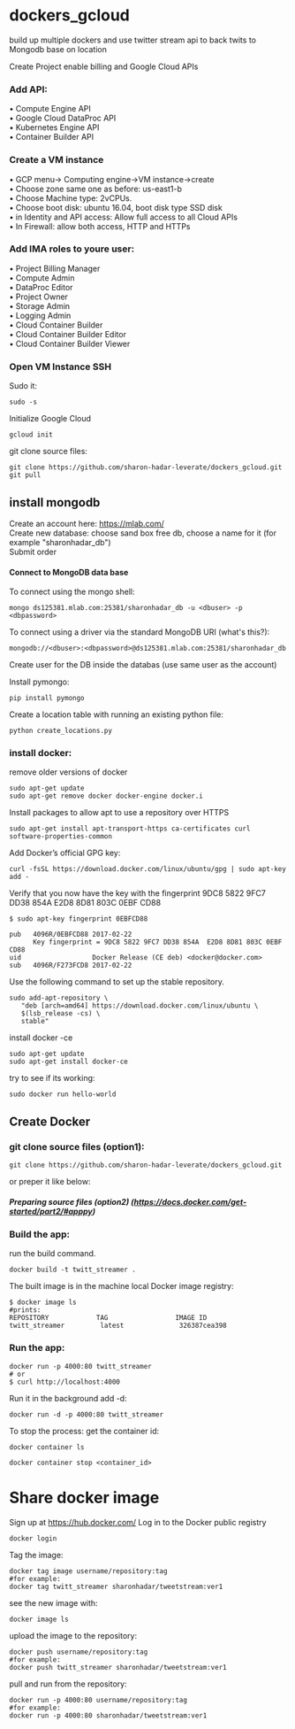 # dockers_gcloud
build up multiple dockers and use twitter stream api to back twits to Mongodb base on location

Create Project enable billing and Google Cloud APIs

### Add API:
•	Compute Engine API   
•	Google Cloud DataProc API   
•	Kubernetes Engine API  
•	Container Builder API  


### Create a VM instance
•	GCP menu-> Computing engine->VM instance->create  
•	Choose zone same one as before: us-east1-b  
•	Choose Machine type: 2vCPUs.  
•	Choose boot disk: ubuntu 16.04, boot disk type SSD disk  
•	in Identity and API access: Allow full access to all Cloud APIs  
•	In Firewall: allow both access, HTTP and HTTPs  

### Add IMA roles to youre user:
•	Project Billing Manager  
•	Compute Admin  
•	DataProc Editor  
•	Project Owner  
•	Storage Admin  
•	Logging Admin  
•	Cloud Container Builder  
•	Cloud Container Builder Editor  
•	Cloud Container Builder Viewer  

### Open VM Instance SSH

Sudo it:
```
sudo -s
```

Initialize Google Cloud
```
gcloud init 
```
git clone source files:
```
git clone https://github.com/sharon-hadar-leverate/dockers_gcloud.git
git pull
```

## install mongodb

Create an account here: https://mlab.com/   
Create new database: choose sand box free db, choose a name for it (for example "sharonhadar_db")  
Submit order  

#### Connect to MongoDB data base
To connect using the mongo shell:
```
mongo ds125381.mlab.com:25381/sharonhadar_db -u <dbuser> -p <dbpassword>
```
To connect using a driver via the standard MongoDB URI (what's this?):
```
mongodb://<dbuser>:<dbpassword>@ds125381.mlab.com:25381/sharonhadar_db
```
Create user for the DB inside the databas (use same user as the account)  

Install pymongo:
```
pip install pymongo 
```
Create a location table with running an existing python file:
```
python create_locations.py
```

### install docker:
remove older versions of docker
```
sudo apt-get update
sudo apt-get remove docker docker-engine docker.i
```
Install packages to allow apt to use a repository over HTTPS
```
sudo apt-get install apt-transport-https ca-certificates curl software-properties-common
```
Add Docker’s official GPG key:
```
curl -fsSL https://download.docker.com/linux/ubuntu/gpg | sudo apt-key add -
```

Verify that you now have the key with the fingerprint 9DC8 5822 9FC7 DD38 854A E2D8 8D81 803C 0EBF CD88
```
$ sudo apt-key fingerprint 0EBFCD88

pub   4096R/0EBFCD88 2017-02-22
      Key fingerprint = 9DC8 5822 9FC7 DD38 854A  E2D8 8D81 803C 0EBF CD88
uid                  Docker Release (CE deb) <docker@docker.com>
sub   4096R/F273FCD8 2017-02-22
```
Use the following command to set up the stable repository. 
```
sudo add-apt-repository \
   "deb [arch=amd64] https://download.docker.com/linux/ubuntu \
   $(lsb_release -cs) \
   stable"
```
install docker -ce
```
sudo apt-get update
sudo apt-get install docker-ce
```

try to see if its working:
```
sudo docker run hello-world
```
## Create Docker

### git clone source files (option1):
```
git clone https://github.com/sharon-hadar-leverate/dockers_gcloud.git
```
or preper it like below:
##### Preparing source files (option2) (https://docs.docker.com/get-started/part2/#apppy)

### Build the app:
run the build command. 
```
docker build -t twitt_streamer .
```
The built image is in the machine local Docker image registry:
```
$ docker image ls
#prints:
REPOSITORY            TAG                 IMAGE ID
twitt_streamer         latest              326387cea398
```
### Run the app:
```
docker run -p 4000:80 twitt_streamer
# or 
$ curl http://localhost:4000
```
Run it in the background add -d:
```
docker run -d -p 4000:80 twitt_streamer
```
To stop the process:
get the container id:
```
docker container ls
```
```
docker container stop <container_id>
```

# Share docker image
Sign up at https://hub.docker.com/ 
Log in to the Docker public registry 
```
docker login
```
Tag the image:
```
docker tag image username/repository:tag
#for example:
docker tag twitt_streamer sharonhadar/tweetstream:ver1
```
see the new image with:
```
docker image ls
```
upload the image to the repository:
```
docker push username/repository:tag
#for example:
docker push twitt_streamer sharonhadar/tweetstream:ver1
```
pull and run from the repository:
```
docker run -p 4000:80 username/repository:tag
#for example:
docker run -p 4000:80 sharonhadar/tweetstream:ver1

```





  


